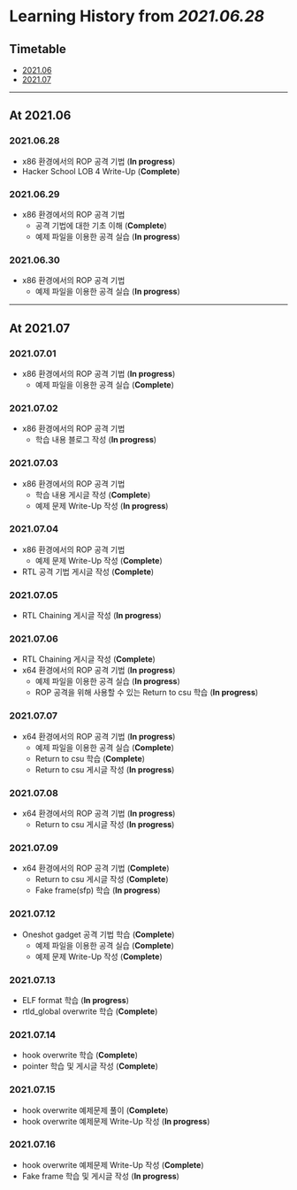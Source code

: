 # Learning History from *2021.06.28*

## Timetable

- [2021.06](#at-202106)
- [2021.07](#at-202107)

* * *

## At 2021.06

### 2021.06.28

- x86 환경에서의 ROP 공격 기법 (**In progress**)
- Hacker School LOB 4 Write-Up (**Complete**)

### 2021.06.29

- x86 환경에서의 ROP 공격 기법
	- 공격 기법에 대한 기초 이해 (**Complete**)
	- 예제 파일을 이용한 공격 실습 (**In progress**)

### 2021.06.30

- x86 환경에서의 ROP 공격 기법
	- 예제 파일을 이용한 공격 실습 (**In progress**)

* * *

## At 2021.07

### 2021.07.01

- x86 환경에서의 ROP 공격 기법 (**In progress**)
	- 예제 파일을 이용한 공격 실습 (**Complete**)

### 2021.07.02

- x86 환경에서의 ROP 공격 기법
    - 학습 내용 블로그 작성 (**In progress**)

### 2021.07.03

- x86 환경에서의 ROP 공격 기법
	- 학습 내용 게시글 작성 (**Complete**)
	- 예제 문제 Write-Up 작성 (**In progress**)

### 2021.07.04

- x86 환경에서의 ROP 공격 기법
    - 예제 문제 Write-Up 작성 (**Complete**)
- RTL 공격 기법 게시글 작성 (**Complete**)

### 2021.07.05

- RTL Chaining 게시글 작성 (**In progress**)

### 2021.07.06

- RTL Chaining 게시글 작성 (**Complete**)
- x64 환경에서의 ROP 공격 기법 (**In progress**)
    - 예제 파일을 이용한 공격 실습 (**In progress**)
    - ROP 공격을 위해 사용할 수 있는 Return to csu 학습 (**In progress**)

### 2021.07.07

- x64 환경에서의 ROP 공격 기법 (**In progress**)
    - 예제 파일을 이용한 공격 실습 (**Complete**)
    - Return to csu 학습 (**Complete**)
    - Return to csu 게시글 작성 (**In progress**)

### 2021.07.08

- x64 환경에서의 ROP 공격 기법 (**In progress**)
    - Return to csu 게시글 작성 (**In progress**)

### 2021.07.09

- x64 환경에서의 ROP 공격 기법 (**Complete**)
    - Return to csu 게시글 작성 (**Complete**)
    - Fake frame(sfp) 학습 (**In progress**)

### 2021.07.12

- Oneshot gadget 공격 기법 학습 (**Complete**)
	- 예제 파일을 이용한 공격 실습 (**Complete**)
	- 예제 문제 Write-Up 작성 (**Complete**)

### 2021.07.13

- ELF format 학습 (**In progress**)
- rtld_global overwrite 학습 (**Complete**)

### 2021.07.14

- hook overwrite 학습 (**Complete**)
- pointer 학습 및 게시글 작성 (**Complete**)

### 2021.07.15

- hook overwrite 예제문제 풀이 (**Complete**)
- hook overwrite 예제문제 Write-Up 작성 (**In progress**)

### 2021.07.16

- hook overwrite 예제문제 Write-Up 작성 (**Complete**)
- Fake frame 학습 및 게시글 작성 (**In progress**)
